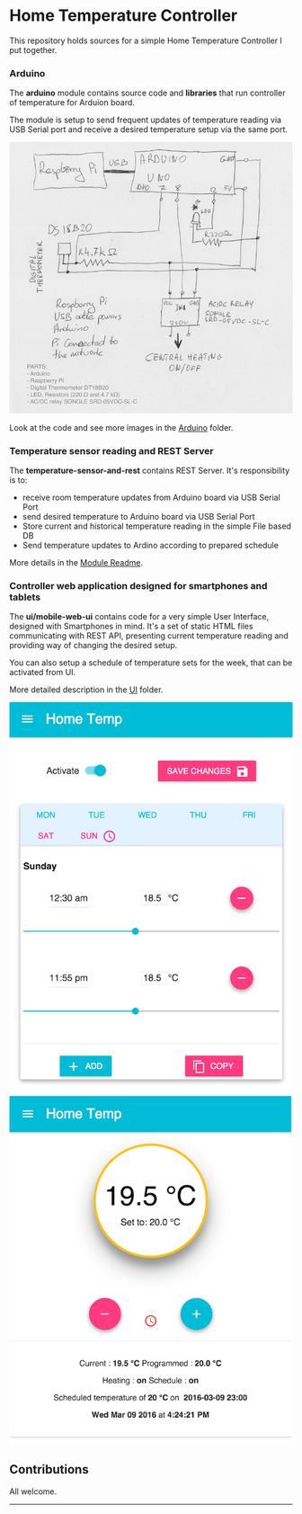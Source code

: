 Home Temperature Controller
===========================

This repository holds sources for a simple Home Temperature Controller I put together.

### Arduino

The **arduino** module contains source code and **libraries** that run controller of temperature for Arduion board.

The module is setup to send frequent updates of temperature reading via USB Serial port and receive a desired temperature setup via the same port.

!["Image the entire Circuit" ][1]

Look at the code and see more images in the [Arduino][11] folder.


### Temperature sensor reading and REST Server

The **temperature-sensor-and-rest** contains REST Server. 
It's responsibility is to:

* receive room temperature updates from Arduino board via USB Serial Port
* send desired temperature to Arduino board via USB Serial Port
* Store current and historical temperature reading in the simple File based DB
* Send temperature updates to Ardino according to prepared schedule

More details in the [Module Readme][12].

### Controller web application designed for smartphones and tablets

The **ui/mobile-web-ui** contains code for a very simple User Interface, designed with Smartphones in mind. 
It's a set of static HTML files communicating with REST API, presenting current temperature reading and providing way of changing the desired setup.

You can also setup a schedule of temperature sets for the week, that can be activated from UI.

More detailed description in the [UI][10] folder.

!["Image of Schedule"][3] !["Image of Home Screen"][2]

## Contributions

All welcome.

----


[1]: arduino/circuit-smaller.png
[2]: ui/screens/HomeScreen.png
[3]: ui/screens/Schedule.png

[10]: ui/mobile-web-ui/README.md
[11]: arduino/README.md
[12]: temperature-sensor-and-rest/README.md